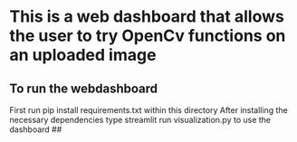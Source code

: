 # This is a web dashboard that allows the user to try OpenCv functions on an uploaded image 
## To run the webdashboard 
First run pip install requirements.txt within this directory 
After installing the necessary dependencies type streamlit run visualization.py to use the dashboard ##
